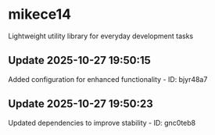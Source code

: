 # mikece14
Lightweight utility library for everyday development tasks

## Update 2025-10-27 19:50:15
Added configuration for enhanced functionality - ID: bjyr48a7


## Update 2025-10-27 19:50:23
Updated dependencies to improve stability - ID: gnc0teb8

